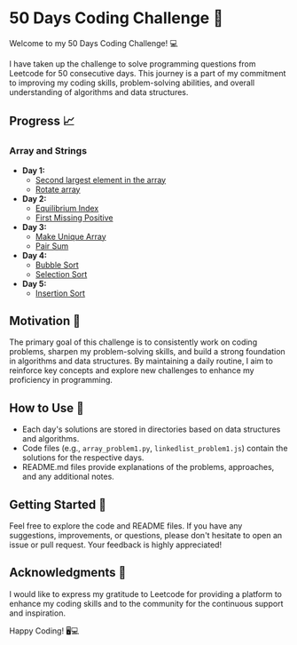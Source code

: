 # 50 Days Coding Challenge 🚀

Welcome to my 50 Days Coding Challenge! 💻

I have taken up the challenge to solve programming questions from Leetcode for 50 consecutive days. This journey is a part of my commitment to improving my coding skills, problem-solving abilities, and overall understanding of algorithms and data structures.

## Progress 📈

### Array and Strings
- **Day 1:**
  - [Second largest element in the array](https://github.com/SanskarSh/50-Days-Coding-Challenge/tree/main/Second%20largest%20element%20in%20the%20array)
  - [Rotate array](https://github.com/SanskarSh/50-Days-Coding-Challenge/tree/main/Rotate%20array)
- **Day 2:**
  - [Equilibrium Index](https://github.com/SanskarSh/50-Days-Coding-Challenge/tree/main/Equilibrium%20Index)
  - [First Missing Positive](https://github.com/SanskarSh/50-Days-Coding-Challenge/tree/main/First%20Missing%20Positive)
- **Day 3:**
  - [Make Unique Array](https://github.com/SanskarSh/50-Days-Coding-Challenge/tree/main/Make%20Unique%20Array)
  - [Pair Sum](https://github.com/SanskarSh/50-Days-Coding-Challenge/tree/main/Pair%20Sum)
- **Day 4:**
  - [Bubble Sort](https://github.com/SanskarSh/50-Days-Coding-Challenge/tree/main/Bubble%20Sort)
  - [Selection Sort](https://github.com/SanskarSh/50-Days-Coding-Challenge/tree/main/Selection%20Sort)
- **Day 5:**
  - [Insertion Sort](https://github.com/SanskarSh/50-Days-Coding-Challenge/tree/main/Insertion%20Sort)

## Motivation 🌟

The primary goal of this challenge is to consistently work on coding problems, sharpen my problem-solving skills, and build a strong foundation in algorithms and data structures. By maintaining a daily routine, I aim to reinforce key concepts and explore new challenges to enhance my proficiency in programming.

## How to Use 🤔

- Each day's solutions are stored in directories based on data structures and algorithms.
- Code files (e.g., `array_problem1.py`, `linkedlist_problem1.js`) contain the solutions for the respective days.
- README.md files provide explanations of the problems, approaches, and any additional notes.

## Getting Started 🚀

Feel free to explore the code and README files. If you have any suggestions, improvements, or questions, please don't hesitate to open an issue or pull request. Your feedback is highly appreciated!

## Acknowledgments 🙏

I would like to express my gratitude to Leetcode for providing a platform to enhance my coding skills and to the community for the continuous support and inspiration.

Happy Coding! 🖥💻
